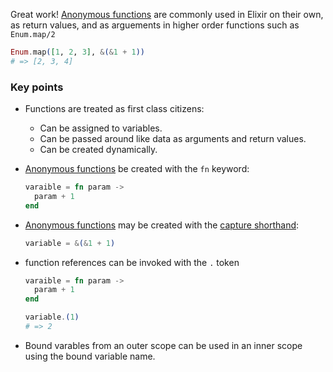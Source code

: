 Great work! [Anonymous functions][anon-fns] are commonly used in Elixir on their own, as return values, and as arguements in higher order functions such as `Enum.map/2`

```elixir
Enum.map([1, 2, 3], &(&1 + 1))
# => [2, 3, 4]
```

### Key points

- Functions are treated as first class citizens:
  - Can be assigned to variables.
  - Can be passed around like data as arguments and return values.
  - Can be created dynamically.
- [Anonymous functions][anon-fns] be created with the `fn` keyword:

  ```elixir
  varaible = fn param ->
    param + 1
  end
  ```

- [Anonymous functions][anon-fns] may be created with the [capture shorthand][capture]:

  ```elixir
  variable = &(&1 + 1)
  ```

- function references can be invoked with the `.` token

  ```elixir
  varaible = fn param ->
    param + 1
  end

  variable.(1)
  # => 2
  ```

- Bound varables from an outer scope can be used in an inner scope using the bound variable name.

[anon-fns]: https://elixir-lang.org/getting-started/basic-types.html#anonymous-functions
[capture]: https://dockyard.com/blog/2016/08/05/understand-capture-operator-in-elixir
